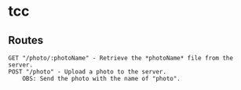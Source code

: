 # tcc

## Routes
    GET "/photo/:photoName" - Retrieve the *photoName* file from the server.
    POST "/photo" - Upload a photo to the server.
        OBS: Send the photo with the name of "photo".
